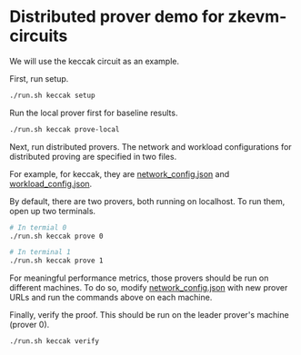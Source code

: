 # Distributed prover demo for zkevm-circuits

We will use the keccak circuit as an example.

First, run setup.

```bash
./run.sh keccak setup
```

Run the local prover first for baseline results.

```bash
./run.sh keccak prove-local
```

Next, run distributed provers. The network and workload configurations for distributed proving are specified in two files.

For example, for keccak, they are [network_config.json](../circuit-helper/artifacts/keccak/network_config.json) and [workload_config.json](../circuit-helper/artifacts/keccak/workload_config.json).

By default, there are two provers, both running on localhost. To run them, open up two terminals.

```bash
# In termial 0
./run.sh keccak prove 0

# In terminal 1
./run.sh keccak prove 1
```

For meaningful performance metrics, those provers should be run on different machines. To do so, modify [network_config.json](../circuit-helper/artifacts/keccak/network_config.json) with new prover URLs and run the commands above on each machine.

Finally, verify the proof. This should be run on the leader prover's machine (prover 0).

```bash
./run.sh keccak verify
```
